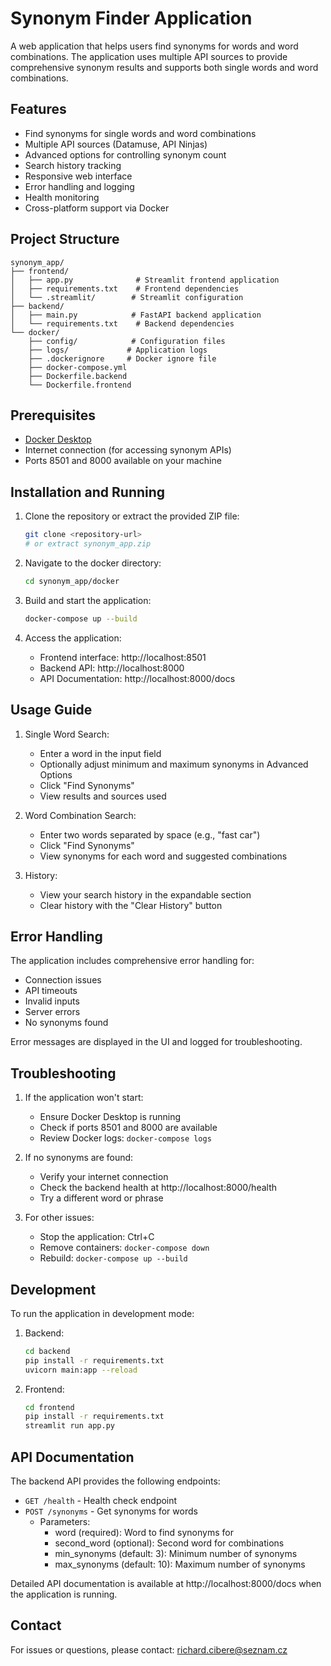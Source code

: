 # Synonym Finder Application

A web application that helps users find synonyms for words and word combinations. The application uses multiple API sources to provide comprehensive synonym results and supports both single words and word combinations.

## Features

- Find synonyms for single words and word combinations
- Multiple API sources (Datamuse, API Ninjas)
- Advanced options for controlling synonym count
- Search history tracking
- Responsive web interface
- Error handling and logging
- Health monitoring
- Cross-platform support via Docker

## Project Structure

```
synonym_app/
├── frontend/
│   ├── app.py              # Streamlit frontend application
│   ├── requirements.txt    # Frontend dependencies
│   └── .streamlit/        # Streamlit configuration
├── backend/
│   ├── main.py            # FastAPI backend application
│   └── requirements.txt    # Backend dependencies
└── docker/
    ├── config/            # Configuration files
    ├── logs/             # Application logs
    ├── .dockerignore     # Docker ignore file
    ├── docker-compose.yml
    ├── Dockerfile.backend
    └── Dockerfile.frontend
```

## Prerequisites

- [Docker Desktop](https://www.docker.com/products/docker-desktop/)
- Internet connection (for accessing synonym APIs)
- Ports 8501 and 8000 available on your machine

## Installation and Running

1. Clone the repository or extract the provided ZIP file:
   ```bash
   git clone <repository-url>
   # or extract synonym_app.zip
   ```

2. Navigate to the docker directory:
   ```bash
   cd synonym_app/docker
   ```

3. Build and start the application:
   ```bash
   docker-compose up --build
   ```

4. Access the application:
   - Frontend interface: http://localhost:8501
   - Backend API: http://localhost:8000
   - API Documentation: http://localhost:8000/docs

## Usage Guide

1. Single Word Search:
   - Enter a word in the input field
   - Optionally adjust minimum and maximum synonyms in Advanced Options
   - Click "Find Synonyms"
   - View results and sources used

2. Word Combination Search:
   - Enter two words separated by space (e.g., "fast car")
   - Click "Find Synonyms"
   - View synonyms for each word and suggested combinations

3. History:
   - View your search history in the expandable section
   - Clear history with the "Clear History" button

## Error Handling

The application includes comprehensive error handling for:
- Connection issues
- API timeouts
- Invalid inputs
- Server errors
- No synonyms found

Error messages are displayed in the UI and logged for troubleshooting.

## Troubleshooting

1. If the application won't start:
   - Ensure Docker Desktop is running
   - Check if ports 8501 and 8000 are available
   - Review Docker logs: `docker-compose logs`

2. If no synonyms are found:
   - Verify your internet connection
   - Check the backend health at http://localhost:8000/health
   - Try a different word or phrase

3. For other issues:
   - Stop the application: Ctrl+C
   - Remove containers: `docker-compose down`
   - Rebuild: `docker-compose up --build`

## Development

To run the application in development mode:

1. Backend:
   ```bash
   cd backend
   pip install -r requirements.txt
   uvicorn main:app --reload
   ```

2. Frontend:
   ```bash
   cd frontend
   pip install -r requirements.txt
   streamlit run app.py
   ```

## API Documentation

The backend API provides the following endpoints:

- `GET /health` - Health check endpoint
- `POST /synonyms` - Get synonyms for words
  - Parameters:
    - word (required): Word to find synonyms for
    - second_word (optional): Second word for combinations
    - min_synonyms (default: 3): Minimum number of synonyms
    - max_synonyms (default: 10): Maximum number of synonyms

Detailed API documentation is available at http://localhost:8000/docs when the application is running.



## Contact

For issues or questions, please contact:
richard.cibere@seznam.cz